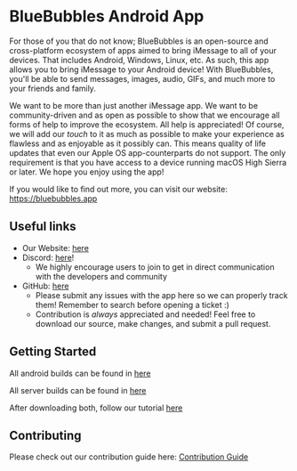 # BlueBubbles Android App

For those of you that do not know; BlueBubbles is an open-source and cross-platform ecosystem of apps aimed to bring iMessage to all of your devices. That includes Android, Windows, Linux, etc. As such, this app allows you to bring iMessage to your Android device! With BlueBubbles, you'll be able to send messages, images, audio, GIFs, and much more to your friends and family.

We want to be more than just another iMessage app. We want to be community-driven and as open as possible to show that we encourage all forms of help to improve the ecosystem. All help is appreciated! Of course, we will add our _touch_ to it as much as possible to make your experience as flawless and as enjoyable as it possibly can. This means quality of life updates that even our Apple OS app-counterparts do not support. The only requirement is that you have access to a device running macOS High Sierra or later. We hope you enjoy using the app!

If you would like to find out more, you can visit our website: https://bluebubbles.app

## Useful links

* Our Website: [here](https://bluebubbles.app)
* Discord: [here](https://discord.gg/4F7nbf3)!
    - We highly encourage users to join to get in direct communication with the developers and community
* GitHub: [here](https://github.com/BlueBubblesApp)
    - Please submit any issues with the app here so we can properly track them! Remember to search before opening a ticket :)
    - Contribution is *always* appreciated and needed! Feel free to download our source, make changes, and submit a pull request.

## Getting Started

All android builds can be found in [here](https://github.com/BlueBubblesApp/BlueBubbles-Android-App/releases)

All server builds can be found in [here](https://github.com/BlueBubblesApp/BlueBubbles-Server/releases)

After downloading both, follow our tutorial [here](https://bluebubbles.app/install/)

## Contributing

Please check out our contribution guide here: [Contribution Guide](https://github.com/BlueBubblesApp/BlueBubbles-Android-App/wiki/Contribution-Guide)